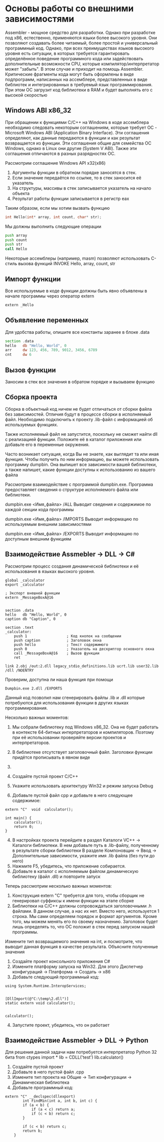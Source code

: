 # Основы работы со внешними зависимостями

Assembler - мощное средство для разработки. Однако при разработке под x86, естественно, применяются языки более высокого уровня. Они позволяют создавать более читаемый, более простой и универсальный программный код. Однако, при всех преимуществах языков высокого уровня есть ситуации, в которых требуется гарантировать определённое поведение программного кода или задействовать дополнительные возможности CPU, которые компилятор/интерпретатор может "забыть". В этом случае и приходит на помощь Assembler. Критические фрагменты кода могут быть оформлены в виде подпрограмм, написанных на ассемблере, представленных в виде библиотек и интегрированных в требуемый язык программирования. При этом ОС загрузит код библиотеки в RAM и будет выполнять его с высокой скоростью

## Windows ABI x86_32

При обращении к функциями C/C++ на Windows в коде ассемблера необходимо следовать некоторым соглашениям, которые требует ОС - Microsoft Windows ABI (Application Binary Interface). Эти соглашения определяют, как данные передаются в функции и как результат возвращается из функции. Эти соглашения общие для семейства ОС Windows, однако в Linux они другие (System V ABI). Также эти соглашения отличаются в разных разрядностях ОС.

Рассмотрим соглашение Windows API x32(x86)
1. Аргументы функции в обратном порядке заносятся в стек.
2. Если значение передаётся по ссылке, то в стек заносится её указатель
3. На структуры, массивы в стек записывается указатель на начало объекта
4. Результат работы функции записывается в регистр eax

Таким образом, если мы хотим вызвать функцию 
``` cpp
int Hello(int* array, int count, char* str);
```

Мы должны выполнить следующие операции
``` asm
push array
push count
push str
call Hello
```
Некоторые ассемблеры (например, masm) позволяют использовать C-стиль вызова функций INVOKE Hello, array, count, str



## Импорт функции

Все используемые в коде функции должны быть явно объявлены в начале программы через оператор extern

``` asm
extern _Hello
```

## Объявление переменных

Для удобства работы, опишите все константы заранее в блоке .data

``` asm
section .data
hello 	db "Hello, World", 0
arr 	dw 123, 456, 789, 9012, 3456, 6789
cnt		dw 6
```

## Вызов функции

Заносим в стек все значения в обратом порядке и вызываем функцию



## Сборка проекта

Сборка в объектный код ничем не будет отличаться от сборки файла без зависимостей.
Отличия будут в процессе сборки в исполняемый файл. Необходимо подключить к проекту .lib-файл с информацией об используемых функциях.

Также исполняемый файл не запустится, поскольку не сможет найти dll с реализацией функции. Положите её в каталог приложения или добавьте его в переменные окружения.



Часто возникает ситуация, когда Вы не знаете, как выглядит та или иная функция. Чтобы получить по ним информацию, вы можете использовать программу dumpbin. Она выпишет все зависимости вашей библиотеки, а также напишет, какие функции доступны к использованию из вашего файла

Рассмотрим взаимодействие с программой dumpbin.exe. Программа предоставляет сведения о структуре исполняемого файла или библиотеки.

dumpbin.exe <Имя_файла> /ALL
Выводит сведения и содержимое по каждой секции кода программы

dumpbin.exe <Имя_файла> /IMPORTS
Выводит информацию по используемым внешним зависимостями

dumpbin.exe <Имя_файла> /EXPORTS
Выводит информацию по доступным внешним функциям


## Взаимодействие Assmebler -> DLL -> C#

Рассмотрим процесс создания динамической библиотеки и её использования в языках высокого уровня. 

```
global _calculator
export _calculator

; Экспорт внешней функции
extern _MessageBoxA@16


section .data
hello 	db "Hello, World", 0
caption db "Caption", 0

section .text
_calculator:
	push 1					; Код кнопок на сообщении
	push caption			; Заголовок окна
	push hello				; Текст содержимого
	push 0					; Указатель на дескриптор основного окна
	call _MessageBoxA@16 	; Вызов функции
	ret

```

```
link 2.obj /out:2.dll legacy_stdio_definitions.lib ucrt.lib user32.lib /dll /NOENTRY
```

Проверим, доступна ли наша функция при помощи 
```
Dumpbin.exe 2.dll /EXPORTS
```

Данный код позволил нам сгенерировать файлы .lib и .dll которые потребуются для использования функции в других языках программирования.

Несколько важных моментов:
1. Мы собрали библиотеку под Windows x86_32. Она не будет работать в контексте 64-битных интерпретаторов и компиляторов. Поэтому при её использовании проверяйте версии проектов и интерпретаторов.
2. В библиотеке отсутствует заголовочный файл. Заголовки функции придётся прописывать в явном виде
3. 


1. Создайте пустой проект C/C++
2. Укажите использовать архитектуру Win32 и режим запуска Debug
3. Добавьте пустой файл cpp и добавьте в него следующее содержимое:

```
extern "C"  void  calculator();

int main() {
	calculator();
	return 0;
}
```

4. В настройках проекта перейдите в раздел Каталоги VC++ -> Каталоги библиотеки. В нем добавьте путь в .lib-файлу, полученному в результате сборки библиотеки
В разделе Компоновщик -> Ввод -> Дополнительные зависимости, укажите имя .lib файла (без пути до него)
5. Нажмите F5, убедитесь, что приложение собирается. 
6. Добавьте в каталог с исполняемым файлом динамическую библиотеку (файл .dll) и повторите запуск



Теперь рассмотрим несколько важных моментов:
1. Конструкция extern "C" требуется для того, чтобы сборщик не генерировал суффиксы к имени функции на этапе сборке
2. Библиотеки на C/C++ должны сопровождаться заголовочными .h файлами. В данном случае, а нас их нет. Вместо него, используется 1 строка. Мы сами определяем порядок и формат аргументов. Кроме того, мы можем менять его по своему назначению. Заголовок будет лишь определять то, что ОС положит в стек перед запуском нашей программы.

Измените тип возвращаемого значения на int, и посмотрите, что выводит данная функция в качестве результата. Объясните полученные значения


1. Создайте проект консольного приложения C#
2. Измените платформу запуска на Win32. Для этого Диспетчер конфигураций -> Платформа -> Создать -> x86
3. Добавьте следующий программный код:
```
using System.Runtime.InteropServices;


[DllImport(@"C:\temp\2.dll")]
static extern void calculator();


calculator();
```
4. Запустите проект, убедитесь, что он работает


## Взаимодействие Assmebler -> DLL -> Python
Для решения данной задачи нам потребуется интерпретатор Python 32 бита
from ctypes import *
lib = CDLL('test')
lib.calculator()




1. Создайте пустой проект
2. Добавьте в него пустой файл .cpp
3. Измените тип проекта на Общие -> Тип конфигурации -> Динамическая библиотека
4. Добавьте программный код:
```
extern "C" __declspec(dllexport)
		int FindMin(int a, int b, int c) {
		if (a < b) {
			if (a < c) return a;
			if (c < b) return c;
		}

		if (c < b) return c;
		return b;
	}
```
